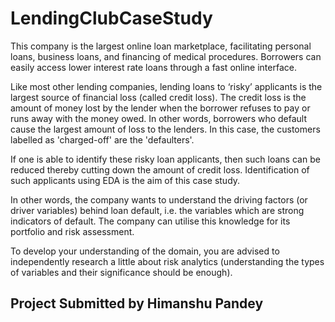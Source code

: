 # LendingClubCaseStudy
This company is the largest online loan marketplace, facilitating personal loans, business loans, and financing of medical procedures. Borrowers can easily access lower interest rate loans through a fast online interface. 

 
Like most other lending companies, lending loans to ‘risky’ applicants is the largest source of financial loss (called credit loss). The credit loss is the amount of money lost by the lender when the borrower refuses to pay or runs away with the money owed. In other words, borrowers who default cause the largest amount of loss to the lenders. In this case, the customers labelled as 'charged-off' are the 'defaulters'. 


If one is able to identify these risky loan applicants, then such loans can be reduced thereby cutting down the amount of credit loss. Identification of such applicants using EDA is the aim of this case study.

 
In other words, the company wants to understand the driving factors (or driver variables) behind loan default, i.e. the variables which are strong indicators of default.  The company can utilise this knowledge for its portfolio and risk assessment. 

To develop your understanding of the domain, you are advised to independently research a little about risk analytics (understanding the types of variables and their significance should be enough).

## Project Submitted by Himanshu Pandey
